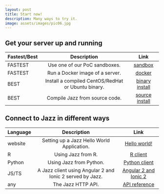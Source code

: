 ```yaml
---
layout: post
title: Start now!
description: Many ways to try it.
image: assets/images/pic06.jpg
---
```



Get your server up and running
------------------------------

| Fastest/Best | Description                                        | Link                                     |
|:-------------|:--------------------------------------------------:|:----------------------------------------:|
| FASTEST      | Use one of our PoC sandboxes.                      | [sandbox](/documentation/#sandbox)       |
| FASTEST      | Run a Docker image of a server.                    | [docker](/documentation/#docker)         |
| BEST         | Install a compiled CentOS/RedHat or Ubuntu binary. | [binary install](/documentation/#binary) |
| BEST         | Compile Jazz from source code.                     | [source install](/documentation/#source) |


Connect to Jazz in different ways
---------------------------------

| Language | Description                                               | Link                                                   |
|:---------|:---------------------------------------------------------:|:------------------------------------------------------:|
| website  | Setting up a Jazz Hello World Application.                | [Hello world!](/documentation/#hello_world)            |
| R        | Using Jazz from R.                                        | [R client](/documentation/#r_client)                   |
| Python   | Using Jazz from Python.                                   | [Python client](/documentation/#py_client)             |
| JS/TS    | A Jazz client using Angular 2 and Ionic 2 served by Jazz. | [Angular 2 and Ionic 2](/documentation/#angular_ionic) |
| any      | The Jazz HTTP API.                                        | [API reference](/documentation/#api_reference)         |
